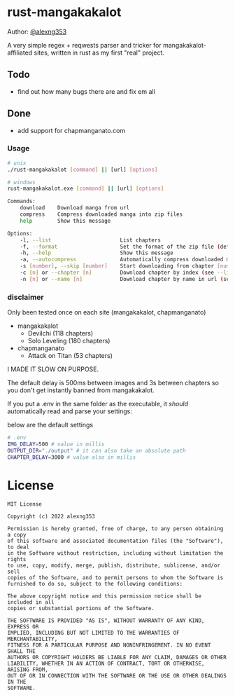 # rust-mangakakalot

Author: [@alexng353](https://github.com/alexng353)

A very simple regex + reqwests parser and tricker for mangakakalot-affiliated sites, written in rust as my first "real" project.

## Todo

- find out how many bugs there are and fix em all

## Done

- add support for chapmanganato.com

### Usage

```bash
# unix
./rust-mangakakalot [command] || [url] [options]

# windows
rust-mangakakalot.exe [command] || [url] [options]

Commands:
    download    Download manga from url
    compress    Compress downloaded manga into zip files
    help        Show this message

Options:
    -l, --list                      List chapters
    -f, --format                    Set the format of the zip file (default: .cbz)
    -h, --help                      Show this message
    -a, --autocompress              Automatically compress downloaded manga into zip files
    -s [number], --skip [number]    Start downloading from chapter [number]
    -c [n] or --chapter [n]         Download chapter by index (see --list)
    -n [n] or --name [n]            Download chapter by name in url (see --list)
```

### disclaimer

Only been tested once on each site (mangakakalot, chapmanganato)

- mangakakalot
  - Devilchi (118 chapters)
  - Solo Leveling (180 chapters)
- chapmanganato
  - Attack on Titan (53 chapters)

I MADE IT SLOW ON PURPOSE.

The default delay is 500ms between images and 3s between chapters so you don't get instantly banned from mangakakalot.

If you put a .env in the same folder as the executable, it *should* automatically read and parse your settings:

below are the default settings
```bash
# .env
IMG_DELAY=500 # value in millis
OUTPUT_DIR="./output" # it can also take an absolute path
CHAPTER_DELAY=3000 # value also in millis
```

# License

```
MIT License

Copyright (c) 2022 alexng353

Permission is hereby granted, free of charge, to any person obtaining a copy
of this software and associated documentation files (the "Software"), to deal
in the Software without restriction, including without limitation the rights
to use, copy, modify, merge, publish, distribute, sublicense, and/or sell
copies of the Software, and to permit persons to whom the Software is
furnished to do so, subject to the following conditions:

The above copyright notice and this permission notice shall be included in all
copies or substantial portions of the Software.

THE SOFTWARE IS PROVIDED "AS IS", WITHOUT WARRANTY OF ANY KIND, EXPRESS OR
IMPLIED, INCLUDING BUT NOT LIMITED TO THE WARRANTIES OF MERCHANTABILITY,
FITNESS FOR A PARTICULAR PURPOSE AND NONINFRINGEMENT. IN NO EVENT SHALL THE
AUTHORS OR COPYRIGHT HOLDERS BE LIABLE FOR ANY CLAIM, DAMAGES OR OTHER
LIABILITY, WHETHER IN AN ACTION OF CONTRACT, TORT OR OTHERWISE, ARISING FROM,
OUT OF OR IN CONNECTION WITH THE SOFTWARE OR THE USE OR OTHER DEALINGS IN THE
SOFTWARE.
```
